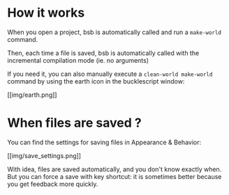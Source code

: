 # How it works

When you open a project, bsb is automatically called and run a `make-world` command.

Then, each time a file is saved, bsb is automatically called with the incremental compilation mode (ie. no arguments)

If you need it, you can also manually execute a `clean-world make-world` command by using the earth icon in the bucklescript window:

[[img/earth.png]]

# When files are saved ?

You can find the settings for saving files in Appearance & Behavior:

[[img/save_settings.png]]

With idea, files are saved automatically, and you don't know exactly when.
But you can force a save with key shortcut: it is sometimes better because you get feedback more quickly.